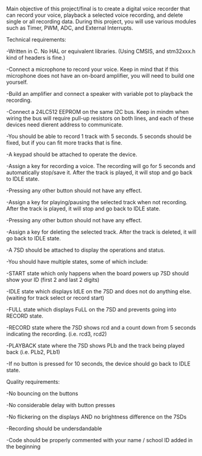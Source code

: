 Main objective of this project/final is to create a digital voice recorder that can record your voice, playback a selected voice recording, and delete single or all recording data.
During this project, you will use various modules such as Timer, PWM, ADC, and External Interrupts.

Technical requirements:

-Written in C. No HAL or equivalent libraries. (Using CMSIS, and stm32xxx.h kind of headers is fine.)

-Connect a microphone to record your voice. Keep in mind that if this microphone does not have an on-board amplifier, you will need to build one yourself.

-Build an amplifier and connect a speaker with variable pot to playback the recording.

-Connect a 24LC512 EEPROM on the same I2C bus. Keep in mindm when wiring the bus will require pull-up resistors on both lines, and each of these devices need dierent address to
communicate.

-You should be able to record 1 track with 5 seconds. 5 seconds should be fixed, but if you can fit more tracks that is fine.


-A keypad should be attached to operate the device.

-Assign a key for recording a voice. The recording will go for 5 seconds and automatically stop/save it. After the track is played, it will stop and go back to IDLE state.

-Pressing any other button should not have any effect.

-Assign a key for playing/pausing the selected track when not recording. After the track is played, it will stop and go back to IDLE state.

-Pressing any other button should not have any effect.

-Assign a key for deleting the selected track. After the track is deleted, it will go back to IDLE state.

-A 7SD should be attached to display the operations and status.

-You should have multiple states, some of which include:

-START state which only happens when the board powers up 7SD should show your ID (first 2 and last 2 digits)

-IDLE state which displays IdLE on the 7SD and does not do anything else. (waiting for track select or record start)

-FULL state which displays FuLL on the 7SD and prevents going into RECORD state.

-RECORD state where the 7SD shows rcd and a count down from 5 seconds indicating the recording. (i.e. rcd3, rcd2)

-PLAYBACK state where the 7SD shows PLb and the track being played back (i.e. PLb2, PLb1)

-If no button is pressed for 10 seconds, the device should go back to IDLE state.

Quality requirements:

-No bouncing on the buttons

-No considerable delay with button presses

-No flickering on the displays AND no brightness difference on the 7SDs

-Recording should be undersdandable

-Code should be properly commented with your name / school ID added in the beginning

